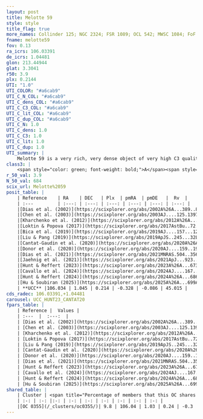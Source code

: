 ```yaml
---
layout: post
title: Melotte 59
style: style
title_flag: true
more_names: Collinder 125; NGC 2324; FSR 1089; OCL 542; MWSC 1084; FoF 372
fname: melotte59
fov: 0.13
ra_icrs: 106.03391
de_icrs: 1.04481
glon: 213.44944
glat: 3.3041
r50: 3.9
plx: 0.2144
UTI: "1.0"
UTI_COLOR: "#a6cab9"
UTI_C_N_COL: "#a6cab9"
UTI_C_dens_COL: "#a6cab9"
UTI_C_C3_COL: "#a6cab9"
UTI_C_lit_COL: "#a6cab9"
UTI_C_dup_COL: "#a6cab9"
UTI_C_N: 1.0
UTI_C_dens: 1.0
UTI_C_C3: 1.0
UTI_C_lit: 1.0
UTI_C_dup: 1.0
UTI_summary: |
    Melotte 59 is a very rich, very dense object of very high C3 quality. It is very well-studied in the literature. This object shares a very small percentage of members with a later reported entry.
class3: |
    <span style="color: green; font-weight: bold;">A</span><span style="color: green; font-weight: bold;">A</span>
r_50_val: 3.9
N_50_val: 684
scix_url: Melotte%2059
posit_table: |
    | Reference    | RA    | DEC   | Plx  | pmRA  | pmDE   |  Rv  |
    | :---         | :---: | :---: | :---: | :---: | :---: | :---: |
    |[Dias et al. (2002)](https://scixplorer.org/abs/2002A%26A...389..871D) | 106.029 | 1.045 | -- | -2.6 | 1.35 | 41.81 |
    |[Chen et al. (2003)](https://scixplorer.org/abs/2003AJ....125.1397C) | 106.056 | 0.999 | -- | -1.7 | -2.77 | 41.8 |
    |[Kharchenko et al. (2012)](https://scixplorer.org/abs/2012A%26A...543A.156K) | 106.043 | 1.038 | -- | -2.74 | 0.35 | -- |
    |[Loktin & Popova (2017)](https://scixplorer.org/abs/2017AstBu..72..257L) | 106.035 | 1.046 | -- | -4.199 | -0.59 | 41.8 |
    |[Bica et al. (2019)](https://scixplorer.org/abs/2019AJ....157...12B) | 106.033 | 1.044 | -- | -- | -- | -- |
    |[Liu & Pang (2019)](https://scixplorer.org/abs/2019ApJS..245...32L) | 106.034 | 1.034 | 0.252 | -0.36 | -0.049 | -- |
    |[Cantat-Gaudin et al. (2020)](https://scixplorer.org/abs/2020A%26A...640A...1C) | 106.033 | 1.046 | 0.191 | -0.309 | -0.094 | -- |
    |[Donor et al. (2020)](https://scixplorer.org/abs/2020AJ....159..199D) | 106.043 | 1.038 | -- | -0.31 | -0.11 | 42.2 |
    |[Dias et al. (2021)](https://scixplorer.org/abs/2021MNRAS.504..356D) | 106.029 | 1.046 | 0.189 | -0.308 | -0.096 | 43.948 |
    |[Jaehnig et al. (2021)](https://scixplorer.org/abs/2021ApJ...923..129J) | 106.043 | 1.05 | 0.217 | -0.324 | -0.11 | -- |
    |[Hunt & Reffert (2023)](https://scixplorer.org/abs/2023A%26A...673A.114H) | 106.035 | 1.047 | 0.216 | -0.322 | -0.089 | 46.4 |
    |[Cavallo et al. (2024)](https://scixplorer.org/abs/2024AJ....167...12C) | 106.03 | 1.043 | 0.216 | -- | -- | -- |
    |[Hunt & Reffert (2024)](https://scixplorer.org/abs/2024A%26A...686A..42H) | 106.035 | 1.047 | 0.216 | -0.322 | -0.089 | 46.4 |
    |[Hu & Soubiran (2025)](https://scixplorer.org/abs/2025A%26A...699A.246H) | 106.03 | 1.043 | -- | -- | -- | -- |
    | **UCC** |106.034 | 1.045 | 0.214 | -0.328 | -0.086 | 45.015 | 
cds_radec: 106.03391,+1.04481
carousel: UCC_HUNT23_CANTAT20
fpars_table: |
    | Reference |  Values |
    | :---  |  :---:  |
    | [Dias et al. (2002)](https://scixplorer.org/abs/2002A%26A...389..871D) | `E(B-V)=0.25, Dist=3800.0, Age=8.65, [Fe/H]=-0.17` |
    | [Chen et al. (2003)](https://scixplorer.org/abs/2003AJ....125.1397C) | `HDis=3805, Age=0.42` |
    | [Kharchenko et al. (2012)](https://scixplorer.org/abs/2012A%26A...543A.156K) | `e_bv=0.239, distance=3842, log_age=8.68, metallicity=-0.17` |
    | [Loktin & Popova (2017)](https://scixplorer.org/abs/2017AstBu..72..257L) | `E(B-V)=0.123, Dmod=12.967, logt=8.642` |
    | [Liu & Pang (2019)](https://scixplorer.org/abs/2019ApJS..245...32L) | `Age=1.0, Z=-2.0` |
    | [Cantat-Gaudin et al. (2020)](https://scixplorer.org/abs/2020A%26A...640A...1C) | `AVNN=0.4, DMNN=13.12, AgeNN=8.73` |
    | [Donor et al. (2020)](https://scixplorer.org/abs/2020AJ....159..199D) | `Fe/H=-0.19` |
    | [Dias et al. (2021)](https://scixplorer.org/abs/2021MNRAS.504..356D) | `Av=0.767, Dist=3701, logage=8.751, [Fe/H]=-0.216` |
    | [Hunt & Reffert (2023)](https://scixplorer.org/abs/2023A%26A...673A.114H) | `AV50=0.16, diffAV50=0.345, MOD50=13.225, logAge50=8.778` |
    | [Cavallo et al. (2024)](https://scixplorer.org/abs/2024AJ....167...12C) | `AV50=0.54, dMod50=12.69, logAge50=8.88, [Fe/H]50=-0.13` |
    | [Hunt & Reffert (2024)](https://scixplorer.org/abs/2024A%26A...686A..42H) | `MassJ=3409.25` |
    | [Hu & Soubiran (2025)](https://scixplorer.org/abs/2025A%26A...699A.246H) | `MA22=-0.27, MA23f=-0.6, MA23g=-0.39, MZ23=-0.3, MK24=-0.37, MF24=-0.38` |
shared_table: |
    | Cluster | <span title="Percentage of members that this OC shares with the ones listed">%</span>   | RA   | DEC   | Plx   | pmRA  | pmDE  | Rv | UTI |
    | :-: | :-: |:-: | :-: | :-: | :-: | :-: | :-: | :-: |
    |[OC 0355](/_clusters/oc0355/)| 9.8 | 106.04 | 1.03 | 0.24 | -0.3 | -0.1 | 41.37 |0.0 |
---
```

